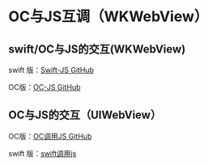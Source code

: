 # OC与JS互调（WKWebView）

swift/OC与JS的交互(WKWebView)
---

swift 版：[Swift-JS GitHub](https://github.com/xyqjcdd/WKWebJSSwift.git)

OC版：[OC-JS GitHub](https://github.com/xyqjcdd/WKWebJSOC.git)

OC与JS的交互（UIWebView）
---

OC版：[OC调用JS GitHub](https://github.com/xyqjcdd/OC-JavaScript.git)

swift 版：[swift调用js](https://github.com/xyqjcdd/swift-js.git)
